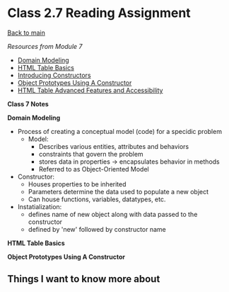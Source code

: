 # Class 2.7 Reading Assignment

[Back to main](https://michaeldulin.github.io/reading-notes)

*Resources from Module 7* 
- [Domain Modeling](https://github.com/codefellows/domain_modeling#domain-modeling)
- [HTML Table Basics](https://developer.mozilla.org/en-US/docs/Learn/HTML/Tables/Basics)
- [Introducing Constructors](https://developer.mozilla.org/en-US/docs/Learn/JavaScript/Objects/Basics#introducing_constructors)
- [Object Prototypes Using A Constructor](https://ui.dev/beginners-guide-to-javascript-prototype)
- [HTML Table Advanced Features and Accessibility](https://developer.mozilla.org/en-US/docs/Learn/HTML/Tables/Advanced)

**Class 7 Notes**

**Domain Modeling**
- Process of creating a conceptual model (code) for a specidic problem
  - Model:
    - Describes various entities, attributes and behaviors
    - constraints that govern the problem
    - stores data in properties -> encapsulates behavior in methods
    - Referred to as Object-Oriented Model
- Constructor:
  - Houses properties to be inherited 
  - Parameters determine the data used to populate a new object
  - Can house functions, variables, datatypes, etc.
- Instatialization:
  - defines name of new object along with data passed to the constructor 
  - defined by 'new' followed by constructor name        

**HTML Table Basics** 



**Object Prototypes Using A Constructor** 


## Things I want to know more about
